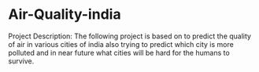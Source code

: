 # Air-Quality-india
Project Description: The following project is based on to predict the quality of air in various cities of india also trying to predict which city is more polluted and in near future what cities will be hard for the humans to survive.
